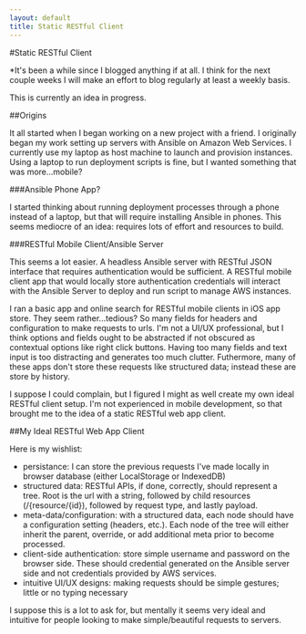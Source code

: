```yaml
---
layout: default
title: Static RESTful Client
---
```


#Static RESTful Client

*It's been a while since I blogged anything if at all. I think for the next couple weeks I will make an effort to blog regularly at least a weekly basis.

This is currently an idea in progress.

##Origins

It all started when I began working on a new project with a friend. I originally began my work setting up servers with Ansible on Amazon Web Services. I currently use my laptop as host machine to launch and provision instances. Using a laptop to run deployment scripts is fine, but I wanted something that was more...mobile?

###Ansible Phone App?

I started thinking about running deployment processes through a phone instead of a laptop, but that will require installing Ansible in phones. This seems mediocre of an idea: requires lots of effort and resources to build.

###RESTful Mobile Client/Ansible Server

This seems a lot easier. A headless Ansible server with RESTful JSON interface that requires authentication would be sufficient. A RESTful mobile client app that would locally store authentication credentials will interact with the Ansible Server to deploy and run script to manage AWS instances.

I ran a basic app and online search for RESTful mobile clients in iOS app store. They seem rather...tedious? So many fields for headers and configuration to make requests to urls. I'm not a UI/UX professional, but I think options and fields ought to be abstracted if not obscured as contextual options like right click buttons. Having too many fields and text input is too distracting and generates too much clutter. Futhermore, many of these apps don't store these requests like structured data; instead these are store by history.

I suppose I could complain, but I figured I might as well create my own ideal RESTful client setup. I'm not experienced in mobile development, so that brought me to the idea of a static RESTful web app client.

##My Ideal RESTful Web App Client

Here is my wishlist:

* persistance: I can store the previous requests I've made locally in browser database (either LocalStorage or IndexedDB)
* structured data: RESTful APIs, if done, correctly, should represent a tree. Root is the url with a string, followed by child resources (/{resource/{id}), followed by request type, and lastly payload.
* meta-data/configuration: with a structured data, each node should have a configuration setting (headers, etc.). Each node of the tree will either inherit the parent, override, or add additional meta prior to become processed.
* client-side authentication: store simple username and password on the browser side. These should credential generated on the Ansible server side and not credentials provided by AWS services.
* intuitive UI/UX designs: making requests should be simple gestures; little or no typing necessary

I suppose this is a lot to ask for, but mentally it seems very ideal and intuitive for people looking to make simple/beautiful requests to servers.


